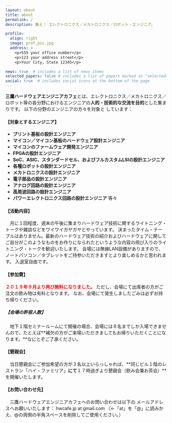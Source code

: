 ```yaml
---
layout: about
title: about
permalink: /
description: 集え！ エレクトロニクス／メカトロニクス／ロボット・エンジニア。

profile:
  align: right
  image: prof_pic.jpg
  address: >
    <p>555 your office number</p>
    <p>123 your address street</p>
    <p>Your City, State 12345</p>

news: true  # includes a list of news items
selected_papers: false # includes a list of papers marked as "selected={true}"
social: true  # includes social icons at the bottom of the page
---
```


**三鷹ハードウェアエンジニアカフェ**とは、エレクトロニクス／メカトロニクス／ロボット等の各分野におけるエンジニアの**人的・技術的な交流を目的**とした集まりです。 以下の分野のエンジニアの方々を対象と しています：

#### 【対象とするエンジニア】
* **プリント基板の設計エンジニア**
* **マイコン／マイコン基板のハードウェア設計エンジニア**
* **マイコンのファームウェア開発エンジニア**
* **FPGAの設計エンジニア**
* **SoC、ASIC、スタンダードセル、およびフルカスタムLSIの設計エンジニア**
* **各種ロボットの設計エンジニア**
* **メカトロニクスの設計エンジニア**
* **電子部品の設計エンジニア**
* **アナログ回路の設計エンジニア**
* **高周波回路の設計エンジニア**
* **パワーエレクトロニクス回路の設計エンジニア**
等々

#### 【活動内容】
　月に１回程度、週末の午後に集まりハードウェア技術に関するライトニング・トークや雑談などをワイワイガヤガヤとやっています。 決まったタイム・テーブルはありません。最新のハードウェア技術の紹介およびハードウェアに関してご自分がこのようなものをお作りになられたというような内容の飛び入りのライトニング・トークを歓迎いたします。 会場には無線LAN設備がありますので、 ノートパソコン／タブレットをご持参いただきますとより楽しめるかと思われます。 入退室自由です。

#### 【参加費】
<b><font color=red>２０１９年９月より再び無料になりました。</font></b> ただし、会場にて出席者の方がご注文の飲み物は有料となります。 なお、会場にて発生しましたごみは必ずお持ち帰りください。

##### 【会場の許容人数】
　地下１階セミナールームにて開催の場合、会場には８名までしか入場できませんので、たとえば**補欠の方がご来場いただきましてもお帰りいただくことになります。**なにとぞご了承ください。

#### 【懇親会】
　当日懇親会にご参加希望の方が３名以上いらっしゃれば、**同じビル１階のレストラン「ハイ・ファミリア」**にて**１７時過ぎより懇親会（飲み会兼お茶会）**を開催いたします。

#### 【お問い合わせ先】
　三鷹ハードウェアエンジニアカフェへのお問い合わせは以下の メールアドレスへお願いいたします：
hwcafe.jp at gmail.com
（←「at」を「@」に読みかえ、@の両側の半角スペースを削除してご使用ください。）
